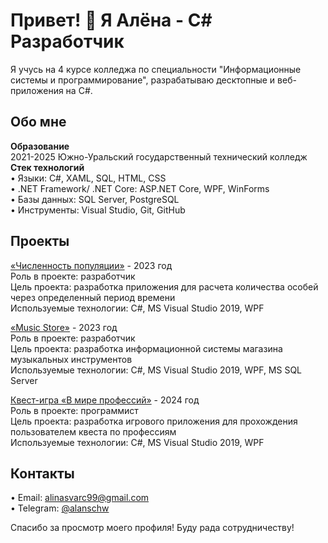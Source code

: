 # Привет! 👋 Я Алёна - C# Разработчик
Я учусь на 4 курсе колледжа по специальности "Информационные системы и программирование", разрабатываю десктопные и веб-приложения на C#.
## Обо мне
**Образование**  
2021-2025 Южно-Уральский государственный технический колледж  
**Стек технологий**  
•  Языки: C#, XAML, SQL, HTML, CSS  
•  .NET Framework/ .NET Core: ASP.NET Core, WPF, WinForms  
•  Базы данных: SQL Server, PostgreSQL  
•  Инструменты: Visual Studio, Git, GitHub  
## Проекты
[«Численность популяции»](https://github.com/AlanSchw#) - 2023 год  
Роль в проекте: разработчик  
Цель проекта: разработка приложения для расчета количества особей через определенный период времени  
Используемые технологии: C#, MS Visual Studio 2019, WPF  

[«Music Store»](https://github.com/AlanSchw#) - 2023 год  
Роль в проекте: разработчик  
Цель проекта: разработка информационной системы магазина музыкальных инструментов  
Используемые технологии: C#, MS Visual Studio 2019, WPF, MS SQL Server  

[Квест-игра «В мире профессий»](https://github.com/AlanSchw#) - 2024 год  
Роль в проекте: программист  
Цель проекта: разработка игрового приложения для прохождения пользователем квеста по профессиям  
Используемые технологии: C#, MS Visual Studio 2019, WPF  

## Контакты
•  Email: [alinasvarc99@gmail.com](mailTo:alinasvarc99@gmail.com)  
•  Telegram: [@alanschw](https://t.me/alanschw)  

Спасибо за просмотр моего профиля! Буду рада сотрудничеству!
